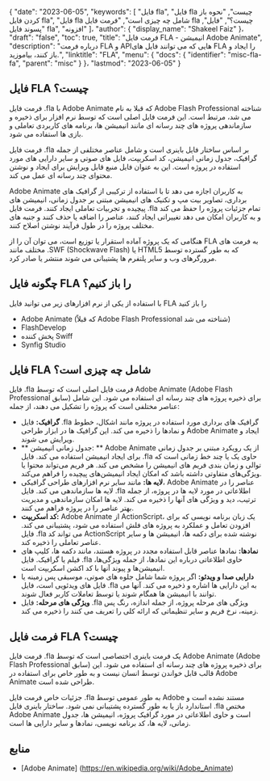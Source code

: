 {
  "date": "2023-06-05",
  "keywords": [
"فایل fla",
"فایل fla چیست",
"نحوه باز کردن فایل fla",
"فایل fla شامل چه چیزی است",
"فرمت فایل fla چیست؟",
"فایل",
"پسوند فایل fla",
"افزونه"
]،
  "author": {
    "display_name": "Shakeel Faiz"
}،
  "draft": "false",
  "toc": true,
  "title": "فرمت فایل FLA - انیمیشن Adobe Animate",
  "description": "درباره فرمت FLA و APIهایی که می توانند فایل های FLA را ایجاد و باز کنند، بیاموزید.",
  "linktitle": "FLA",
  "menu": {
    "docs": {
      "identifier": "misc-fla-fa",
      "parent": "misc"
}
}،
  "lastmod": "2023-06-05"
}

## فایل FLA چیست؟

فرمت فایل .fla با Adobe Animate که قبلا به نام Adobe Flash Professional شناخته می شد، مرتبط است. این فرمت فایل اصلی است که توسط نرم افزار برای ذخیره و سازماندهی پروژه های چند رسانه ای مانند انیمیشن ها، برنامه های کاربردی تعاملی و بازی ها استفاده می شود.

فرمت فایل .fla بر اساس ساختار فایل باینری است و شامل عناصر مختلفی از جمله گرافیک، جدول زمانی انیمیشن، کد اسکریپت، فایل های صوتی و سایر دارایی های مورد استفاده در پروژه است. این به عنوان فایل منبع قابل ویرایش برای ایجاد و نوشتن محتوای چند رسانه ای عمل می کند.

Adobe Animate به کاربران اجازه می دهد تا با استفاده از ترکیبی از گرافیک های برداری، تصاویر بیت مپ و تکنیک های انیمیشن مبتنی بر جدول زمانی، انیمیشن های پیچیده و تجربیات تعاملی ایجاد کنند. فرمت فایل .fla تمام جزئیات پروژه را حفظ می کند و به کاربران امکان می دهد تغییراتی ایجاد کنند، عناصر را اضافه یا حذف کنند و جنبه های مختلف پروژه را در طول فرآیند نوشتن اصلاح کنند.

هنگامی که یک پروژه آماده استقرار یا توزیع است، می توان آن را از FLA به فرمت های مختلف مانند .SWF (Shockwave Flash) یا HTML5 که به طور گسترده توسط مرورگرهای وب و سایر پلتفرم ها پشتیبانی می شوند منتشر یا صادر کرد.

## چگونه فایل FLA را باز کنیم؟

با استفاده از یکی از نرم افزارهای زیر می توانید فایل FLA را باز کنید

- Adobe Animate (که قبلاً Adobe Flash Professional شناخته می شد)
- FlashDevelop
- پخش کننده Swiff
- Synfig Studio

## فایل FLA شامل چه چیزی است؟

فایل .fla فرمت فایل اصلی است که توسط Adobe Animate (Adobe Flash Professional سابق) برای ذخیره پروژه های چند رسانه ای استفاده می شود. این شامل عناصر مختلفی است که پروژه را تشکیل می دهند، از جمله:

- **گرافیک:** فایل .fla گرافیک های برداری مورد استفاده در پروژه مانند اشکال، خطوط و نمادها را ذخیره می کند. این گرافیک ها در ابزار طراحی Adobe Animate ایجاد و ویرایش می شوند.
- ** جدول زمانی انیمیشن: ** Adobe Animate از یک رویکرد مبتنی بر جدول زمانی برای ایجاد انیمیشن استفاده می کند. فایل .fla حاوی یک یا چند خط زمانی است که توالی و زمان بندی فریم های انیمیشن را مشخص می کند. هر فریم می‌تواند محتوا یا ویژگی‌های متفاوتی داشته باشد که امکان ایجاد انیمیشن‌های پیچیده را فراهم می‌کند.
- **لایه ها:** مانند سایر نرم افزارهای طراحی گرافیکی، Adobe Animate عناصر را در لایه ها سازماندهی می کند. فایل .fla اطلاعاتی در مورد لایه ها در پروژه، از جمله ترتیب، دید و ویژگی های آنها را ذخیره می کند. لایه ها امکان سازماندهی و مدیریت بهتر عناصر را در پروژه فراهم می کنند.
- **کد اسکریپت:** Adobe Animate از ActionScript، یک زبان برنامه نویسی که برای افزودن تعامل و عملکرد به پروژه های فلش استفاده می شود، پشتیبانی می کند. فایل .fla می تواند کد ActionScript نوشته شده برای دکمه ها، انیمیشن ها و سایر عناصر تعاملی را ذخیره کند.
- **نمادها:** نمادها عناصر قابل استفاده مجدد در پروژه هستند، مانند دکمه ها، کلیپ های فیلم یا گرافیک. فایل .fla حاوی اطلاعاتی درباره این نمادها، از جمله ویژگی‌ها، انیمیشن‌ها و پیوند آنها با کد اکشن اسکریپت است.
- **دارایی صدا و ویدئو:** اگر پروژه شما شامل جلوه های صوتی، موسیقی پس زمینه یا فایل های ویدئویی است، فایل .fla به این دارایی ها اشاره و ذخیره می کند. آنها می توانند با انیمیشن ها همگام شوند یا توسط تعاملات کاربر فعال شوند.
- **ویژگی های مرحله:** فایل .fla ویژگی های مرحله پروژه، از جمله اندازه، رنگ پس زمینه، نرخ فریم و سایر تنظیماتی که ارائه کلی را تعریف می کنند را ذخیره می کند.

## فرمت فایل FLA چیست؟

فرمت فایل .fla یک فرمت باینری اختصاصی است که توسط Adobe Animate (Adobe Flash Professional سابق) برای ذخیره پروژه های چند رسانه ای استفاده می شود. این قالب قابل خواندن توسط انسان نیست و به طور خاص برای استفاده در Adobe Animate طراحی شده است.

جزئیات خاص فرمت فایل .fla به طور عمومی توسط Adobe مستند نشده است و استاندارد باز یا به طور گسترده پشتیبانی نمی شود. ساختار باینری فایل .fla مختص Adobe Animate است و حاوی اطلاعاتی در مورد گرافیک پروژه، انیمیشن ها، جدول زمانی، لایه ها، کد برنامه نویسی، نمادها و سایر دارایی ها است.

## منابع
* [Adobe Animate] (https://en.wikipedia.org/wiki/Adobe_Animate)


